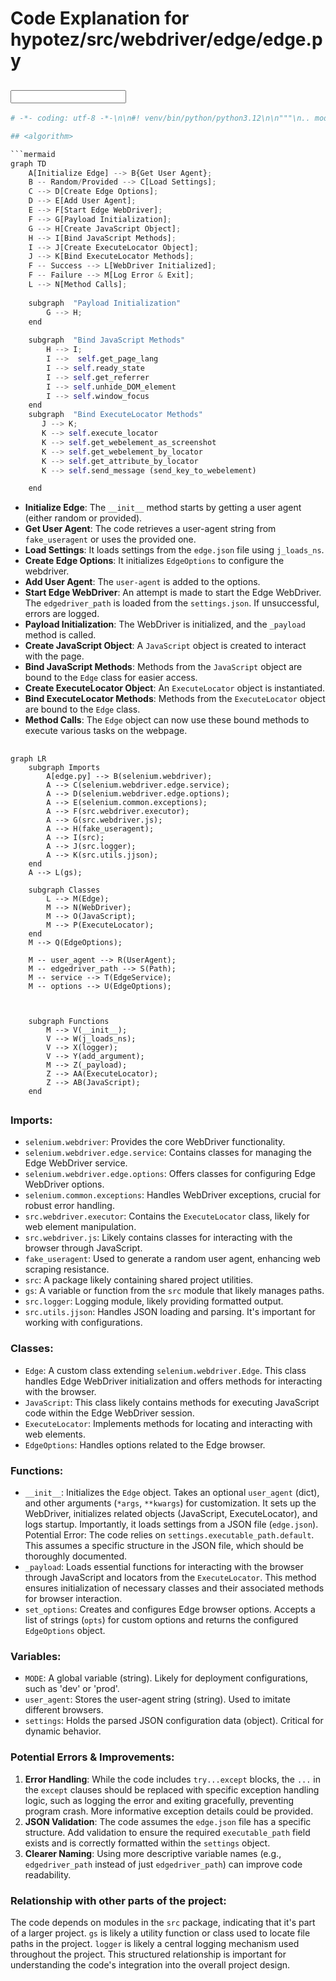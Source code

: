 # Code Explanation for hypotez/src/webdriver/edge/edge.py

## <input code>

```python
# -*- coding: utf-8 -*-\n\n#! venv/bin/python/python3.12\n\n"""\n.. module:: src.webdriver.edge\n   :platform: Windows, Unix\n   :synopsis: Custom Edge WebDriver class with simplified configuration using fake_useragent.\n\n"""\n\nMODE = \'dev\'\n\nimport os\nfrom pathlib import Path\nfrom typing import Optional, List\nfrom selenium.webdriver import Edge as WebDriver\nfrom selenium.webdriver.edge.service import Service as EdgeService\nfrom selenium.webdriver.edge.options import Options as EdgeOptions\nfrom selenium.common.exceptions import WebDriverException\nfrom src.webdriver.executor import ExecuteLocator\nfrom src.webdriver.js import JavaScript\nfrom fake_useragent import UserAgent\nfrom src import gs\nfrom src.logger import logger\nfrom src.utils.jjson import j_loads_ns\n\n\nclass Edge(WebDriver):\n    """\n    Custom Edge WebDriver class for enhanced functionality.\n\n    Attributes:\n        driver_name (str): Name of the WebDriver used, defaults to \'edge\'.\n    """\n    driver_name: str = \'edge\'\n\n    def __init__(self, user_agent: Optional[dict] = None, *args, **kwargs) -> None:\n        """\n        Initializes the Edge WebDriver with the specified user agent and options.\n\n        :param user_agent: Dictionary to specify the user agent. If `None`, a random user agent is generated.\n        """\n        self.user_agent = user_agent or UserAgent().random\n        settings = j_loads_ns(Path(gs.path.src / \'webdriver\' / \'edge\' / \'edge.json\'))\n\n        options = EdgeOptions()\n        options.add_argument(f\'user-agent={self.user_agent}\')\n\n        try:\n            logger.info(\'Starting Edge WebDriver\')\n            edgedriver_path = settings.executable_path.default  # Ensure this is correctly defined in your JSON file\n            service = EdgeService(executable_path=str(edgedriver_path))\n            super().__init__(options=options, service=service)\n            self._payload()\n        except WebDriverException as ex:\n            logger.critical(\'Edge WebDriver failed to start:\', ex)\n            ...\n            return\n        except Exception as ex:\n            logger.critical(\'Edge WebDriver crashed. General error:\', ex)\n            ...\n            return\n\n    def _payload(self) -> None:\n        """\n        Load executors for locators and JavaScript scenarios.\n        """\n        ...\n        j = JavaScript(self)\n        self.get_page_lang = j.get_page_lang\n        self.ready_state = j.ready_state\n        self.get_referrer = j.ready_state\n        self.unhide_DOM_element = j.unhide_DOM_element\n        self.window_focus = j.window_focus\n\n        execute_locator = ExecuteLocator(self)\n        self.execute_locator = execute_locator.execute_locator\n        self.get_webelement_as_screenshot = execute_locator.get_webelement_as_screenshot\n        self.get_webelement_by_locator = execute_locator.get_webelement_by_locator\n        self.get_attribute_by_locator = execute_locator.get_attribute_by_locator\n        self.send_message = self.send_key_to_webelement = execute_locator.send_message\n\n    def set_options(self, opts: Optional[List[str]] = None) -> EdgeOptions:  \n        """  \n        Create and configure launch options for the Edge WebDriver.  \n\n        :param opts: A list of options to add to the Edge WebDriver. Defaults to `None`.  \n        :return: Configured `EdgeOptions` object.  \n        """  \n        options = EdgeOptions()  \n        if opts:  \n            for opt in opts:  \n                options.add_argument(opt)  \n        return options  \n```

## <algorithm>

```mermaid
graph TD
    A[Initialize Edge] --> B{Get User Agent};
    B -- Random/Provided --> C[Load Settings];
    C --> D[Create Edge Options];
    D --> E[Add User Agent];
    E --> F[Start Edge WebDriver];
    F --> G[Payload Initialization];
    G --> H[Create JavaScript Object];
    H --> I[Bind JavaScript Methods];
    I --> J[Create ExecuteLocator Object];
    J --> K[Bind ExecuteLocator Methods];
    F -- Success --> L[WebDriver Initialized];
    F -- Failure --> M[Log Error & Exit];
    L --> N[Method Calls];
    
    subgraph  "Payload Initialization"
        G --> H;
    end
    
    subgraph  "Bind JavaScript Methods"
        H --> I;
        I -->  self.get_page_lang
        I --> self.ready_state
        I --> self.get_referrer
        I --> self.unhide_DOM_element
        I --> self.window_focus
    end
    subgraph  "Bind ExecuteLocator Methods"
       J --> K;
       K --> self.execute_locator
       K --> self.get_webelement_as_screenshot
       K --> self.get_webelement_by_locator
       K --> self.get_attribute_by_locator
       K --> self.send_message (send_key_to_webelement)

    end

```
*   **Initialize Edge**: The `__init__` method starts by getting a user agent (either random or provided).
*   **Get User Agent**:  The code retrieves a user-agent string from `fake_useragent` or uses the provided one.
*   **Load Settings**: It loads settings from the `edge.json` file using `j_loads_ns`.
*   **Create Edge Options**: It initializes `EdgeOptions` to configure the webdriver.
*   **Add User Agent**: The `user-agent` is added to the options.
*   **Start Edge WebDriver**: An attempt is made to start the Edge WebDriver.  The `edgedriver_path` is loaded from the `settings.json`.  If unsuccessful, errors are logged.
*   **Payload Initialization**:  The WebDriver is initialized, and the `_payload` method is called.
*   **Create JavaScript Object**: A `JavaScript` object is created to interact with the page.
*   **Bind JavaScript Methods**: Methods from the `JavaScript` object are bound to the `Edge` class for easier access.
*   **Create ExecuteLocator Object**: An `ExecuteLocator` object is instantiated.
*   **Bind ExecuteLocator Methods**: Methods from the `ExecuteLocator` object are bound to the `Edge` class.
*   **Method Calls**: The `Edge` object can now use these bound methods to execute various tasks on the webpage.

## <mermaid>

```mermaid
graph LR
    subgraph Imports
        A[edge.py] --> B(selenium.webdriver);
        A --> C(selenium.webdriver.edge.service);
        A --> D(selenium.webdriver.edge.options);
        A --> E(selenium.common.exceptions);
        A --> F(src.webdriver.executor);
        A --> G(src.webdriver.js);
        A --> H(fake_useragent);
        A --> I(src);
        A --> J(src.logger);
        A --> K(src.utils.jjson);
    end
    A --> L(gs);

    subgraph Classes
        L --> M(Edge);
        M --> N(WebDriver);
        M --> O(JavaScript);
        M --> P(ExecuteLocator);
    end
    M --> Q(EdgeOptions);

    M -- user_agent --> R(UserAgent);
    M -- edgedriver_path --> S(Path);
    M -- service --> T(EdgeService);
    M -- options --> U(EdgeOptions);

    
    
    subgraph Functions
        M --> V(__init__);
        V --> W(j_loads_ns);
        V --> X(logger);
        V --> Y(add_argument);
        M --> Z(_payload);
        Z --> AA(ExecuteLocator);
        Z --> AB(JavaScript);
    end
```

## <explanation>

### Imports:

*   `selenium.webdriver`:  Provides the core WebDriver functionality.
*   `selenium.webdriver.edge.service`: Contains classes for managing the Edge WebDriver service.
*   `selenium.webdriver.edge.options`:  Offers classes for configuring Edge WebDriver options.
*   `selenium.common.exceptions`:  Handles WebDriver exceptions, crucial for robust error handling.
*   `src.webdriver.executor`:  Contains the `ExecuteLocator` class, likely for web element manipulation.
*   `src.webdriver.js`:  Likely contains classes for interacting with the browser through JavaScript.
*   `fake_useragent`: Used to generate a random user agent, enhancing web scraping resistance.
*   `src`:  A package likely containing shared project utilities.
*   `gs`:  A variable or function from the `src` module that likely manages paths.
*   `src.logger`: Logging module, likely providing formatted output.
*   `src.utils.jjson`:  Handles JSON loading and parsing.  It's important for working with configurations.

### Classes:

*   `Edge`: A custom class extending `selenium.webdriver.Edge`.  This class handles Edge WebDriver initialization and offers methods for interacting with the browser.
*   `JavaScript`: This class likely contains methods for executing JavaScript code within the Edge WebDriver session.
*   `ExecuteLocator`:  Implements methods for locating and interacting with web elements.
*   `EdgeOptions`:  Handles options related to the Edge browser.

### Functions:

*   `__init__`: Initializes the `Edge` object. Takes an optional `user_agent` (dict), and other arguments (`*args`, `**kwargs`) for customization. It sets up the WebDriver, initializes related objects (JavaScript, ExecuteLocator), and logs startup. Importantly, it loads settings from a JSON file (`edge.json`).  Potential Error: The code relies on `settings.executable_path.default`.  This assumes a specific structure in the JSON file, which should be thoroughly documented.
*   `_payload`: Loads essential functions for interacting with the browser through JavaScript and locators from the `ExecuteLocator`. This method ensures initialization of necessary classes and their associated methods for browser interaction.
*   `set_options`: Creates and configures Edge browser options. Accepts a list of strings (`opts`) for custom options and returns the configured `EdgeOptions` object.

### Variables:

*   `MODE`: A global variable (string).  Likely for deployment configurations, such as 'dev' or 'prod'.
*   `user_agent`: Stores the user-agent string (string).  Used to imitate different browsers.
*   `settings`: Holds the parsed JSON configuration data (object). Critical for dynamic behavior.

### Potential Errors & Improvements:

1.  **Error Handling**: While the code includes `try...except` blocks, the `...` in the `except` clauses should be replaced with specific exception handling logic, such as logging the error and exiting gracefully, preventing program crash.  More informative exception details could be provided.
2.  **JSON Validation**:  The code assumes the `edge.json` file has a specific structure. Add validation to ensure the required `executable_path` field exists and is correctly formatted within the `settings` object.
3.  **Clearer Naming**: Using more descriptive variable names (e.g., `edgedriver_path` instead of just `edgedriver_path`) can improve code readability.


### Relationship with other parts of the project:

The code depends on modules in the `src` package, indicating that it's part of a larger project.   `gs` is likely a utility function or class used to locate file paths in the project.  `logger` is likely a central logging mechanism used throughout the project. This structured relationship is important for understanding the code's integration into the overall project design.